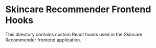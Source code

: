 # Skincare Recommender Frontend Hooks

This directory contains custom React hooks used in the Skincare Recommender frontend application.